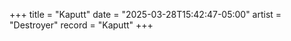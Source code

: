 +++
title = "Kaputt"
date = "2025-03-28T15:42:47-05:00"
artist = "Destroyer"
record = "Kaputt"
+++

